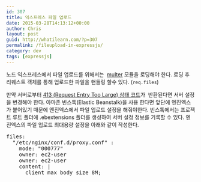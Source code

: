 ```yaml
---
id: 307
title: 익스프레스 파일 업로드
date: 2015-03-28T14:13:12+00:00
author: Chris
layout: post
guid: http://whatilearn.com/?p=307
permalink: /fileupload-in-expressjs/
category: dev
tags: [expressjs]
---
```


노드 익스프레스에서 파일 업로드를 위해서는  <a href="https://github.com/expressjs/multer">multer</a> 모듈을 로딩해야 한다. 로딩 후 리퀘스트 객체를 통해 업로드한 파일을 핸들링 할수 있다. (<code>req.files</code>)

만약 서버로부터 <a href="http://www.w3.org/Protocols/rfc2616/rfc2616-sec10.html#sec10.4.14">413 (Request Entry Too Large) 상태 코드</a>가  반환된다면 서버 설정을 변경해야 한다. 아마존 빈스톡(Elastic Beanstalk)을 사용 한다면 앞단에 엔진엑스가 붙어있기 때문에 엔진엑스에서 파일 업로드 설정을 해줘야한다. 빈스톡에서는 프로젝트 루트 폴더에 .ebextensions 폴더를 생성하여 서버 설정 정보를 기록할 수 있다. 엔진엑스의 파일 업로드 최대용량 설정을 아래와 같이 작성한다.

<pre class="lang:yaml decode:true " title=".ebextensions/01_files.config">files:
  "/etc/nginx/conf.d/proxy.conf" :
    mode: "000777"
    owner: ec2-user
    owner: ec2-user
    content: |
      client_max_body_size 8M;</pre>

&nbsp;
